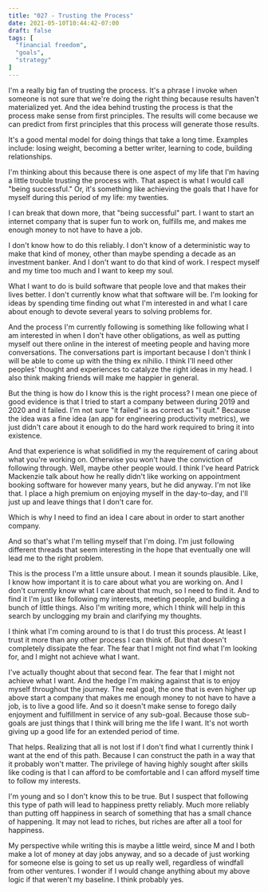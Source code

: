 ```yaml
---
title: "027 - Trusting the Process"
date: 2021-05-10T10:44:42-07:00
draft: false
tags: [
  "financial freedom",
  "goals",
  "strategy"
]
---
```


I'm a really big fan of trusting the process. It's a phrase I invoke
when someone is not sure that we're doing the right thing because
results haven't materialized yet. And the idea behind trusting the
process is that the process make sense from first principles. The
results will come because we can predict from first principles that
this process will generate those results.

It's a good mental model for doing things that take a long
time. Examples include: losing weight, becoming a better writer,
learning to code, building relationships.

I'm thinking about this because there is one aspect of my life that
I'm having a little trouble trusting the process with. That aspect is
what I would call "being successful." Or, it's something like
achieving the goals that I have for myself during this period of my
life: my twenties.

I can break that down more, that "being successful" part. I want to
start an internet company that is super fun to work on, fulfills me,
and makes me enough money to not have to have a job.

I don't know how to do this reliably. I don't know of a deterministic
way to make that kind of money, other than maybe spending a decade as
an investment banker. And I don't want to do that kind of work. I
respect myself and my time too much and I want to keep my soul.

What I want to do is build software that people love and that makes
their lives better. I don't currently know what that software will
be. I'm looking for ideas by spending time finding out what I'm
interested in and what I care about enough to devote several years to
solving problems for.

And the process I'm currently following is something like following
what I am interested in when I don't have other obligations, as well
as putting myself out there online in the interest of meeting people
and having more conversations. The conversations part is important
because I don't think I will be able to come up with the thing ex
nihilio. I think I'll need other peoples' thought and experiences to
catalyze the right ideas in my head. I also think making friends will
make me happier in general.

But the thing is how do I know this is the right process? I mean one
piece of good evidence is that I tried to start a company between
during 2019 and 2020 and it failed. I'm not sure "it failed" is as
correct as "I quit." Because the idea was a fine idea (an app for
engineering productivity metrics), we just didn't care about it enough
to do the hard work required to bring it into existence.

And that experience is what solidified in my the requirement of caring
about what you're working on. Otherwise you won't have the conviction
of following through. Well, maybe other people would. I think I've
heard Patrick Mackenzie talk about how he really didn't like working
on appointment booking software for however many years, but he did
anyway. I'm not like that. I place a high premium on enjoying myself
in the day-to-day, and I'll just up and leave things that I don't care
for.

Which is why I need to find an idea I care about in order to start
another company.

And so that's what I'm telling myself that I'm doing. I'm just
following different threads that seem interesting in the hope that
eventually one will lead me to the right problem.

This is the process I'm a little unsure about. I mean it sounds
plausible. Like, I know how important it is to care about what you are
working on. And I don't currently know what I care about that much, so
I need to find it. And to find it I'm just like following my
interests, meeting people, and building a bunch of little things. Also
I'm writing more, which I think will help in this search by unclogging
my brain and clarifying my thoughts.

I think what I'm coming around to is that I do trust this process. At
least I trust it more than any other process I can think of. But that
doesn't completely dissipate the fear. The fear that I might not find
what I'm looking for, and I might not achieve what I want.

I've actually thought about that second fear. The fear that I might
not achieve what I want. And the hedge I'm making against that is to
enjoy myself throughout the journey. The real goal, the one that is
even higher up above start a company that makes me enough money to not
have to have a job, is to live a good life. And so it doesn't make
sense to forego daily enjoyment and fulfillment in service of any
sub-goal. Because those sub-goals are just things that I think will
bring me the life I want. It's not worth giving up a good life for an
extended period of time.

That helps. Realizing that all is not lost if I don't find what I
currently think I want at the end of this path. Because I can
construct the path in a way that it probably won't matter. The
privilege of having highly sought after skills like coding is that I
can afford to be comfortable and I can afford myself time to follow my
interests.

I'm young and so I don't know this to be true. But I suspect that
following this type of path will lead to happiness pretty
reliably. Much more reliably than putting off happiness in search of
something that has a small chance of happening. It may not lead to
riches, but riches are after all a tool for happiness.

My perspective while writing this is maybe a little weird, since M and
I both make a lot of money at day jobs anyway, and so a decade of just
working for someone else is going to set us up really well, regardless
of windfall from other ventures. I wonder if I would change anything
about my above logic if that weren't my baseline. I think probably
yes.


